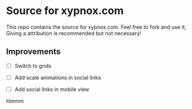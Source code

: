# Source for xypnox.com
This repo contains the source for xypnox.com. Feel free to fork and use it, Giving a attribution is recommended but not necessary!



## Improvements

-   [ ] Switch to grids
-   [ ] Add scale animations in social links
-   [ ] Add social links in mobile view


Hmmm
